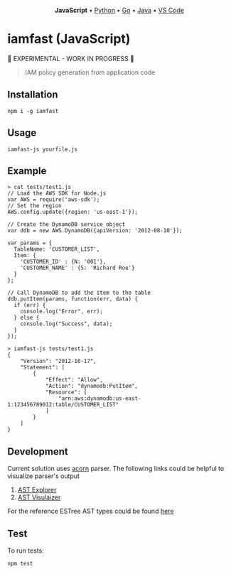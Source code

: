 <p align="center"><b>JavaScript</b> • <a href="https://github.com/iann0036/iamfast-python">Python</a> • <a href="https://github.com/iann0036/iamfast-go">Go</a> • <a href="https://github.com/iann0036/iamfast-java">Java</a> • <a href="https://github.com/iann0036/iamfast-vscode">VS Code</a></p>

# iamfast (JavaScript)

:construction: EXPERIMENTAL - WORK IN PROGRESS :construction:

> IAM policy generation from application code

## Installation

```
npm i -g iamfast
```

## Usage

```
iamfast-js yourfile.js
```

## Example

```
> cat tests/test1.js
// Load the AWS SDK for Node.js
var AWS = require('aws-sdk');
// Set the region 
AWS.config.update({region: 'us-east-1'});

// Create the DynamoDB service object
var ddb = new AWS.DynamoDB({apiVersion: '2012-08-10'});

var params = {
  TableName: 'CUSTOMER_LIST',
  Item: {
    'CUSTOMER_ID' : {N: '001'},
    'CUSTOMER_NAME' : {S: 'Richard Roe'}
  }
};

// Call DynamoDB to add the item to the table
ddb.putItem(params, function(err, data) {
  if (err) {
    console.log("Error", err);
  } else {
    console.log("Success", data);
  }
});
```

```
> iamfast-js tests/test1.js
{
    "Version": "2012-10-17",
    "Statement": [
        {
            "Effect": "Allow",
            "Action": "dynamodb:PutItem",
            "Resource": [
                "arn:aws:dynamodb:us-east-1:123456789012:table/CUSTOMER_LIST"
            ]
        }
    ]
}
```

## Development 

Current solution uses [acorn](https://github.com/acornjs/acorn) parser. The following links could be helpful to visualize parser's output
1) [AST Explorer](https://astexplorer.net/)
2) [AST Visulaizer](https://resources.jointjs.com/demos/javascript-ast)

For the reference ESTree AST types could be found [here](https://github.com/estree/estree/blob/master/es2022.md)

## Test

To run tests:

```node
npm test
```